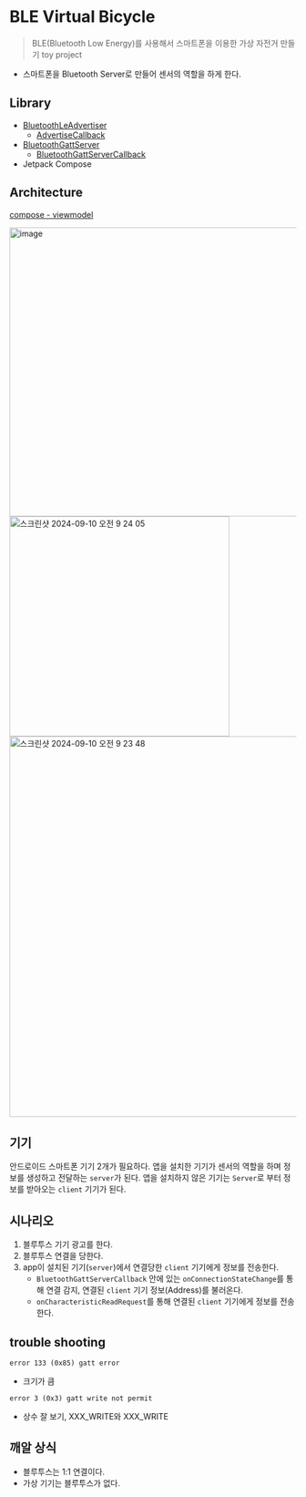 # BLE Virtual Bicycle

> BLE(Bluetooth Low Energy)를 사용해서 스마트폰을 이용한 가상 자전거 만들기 toy project

- 스마트폰을 Bluetooth Server로 만들어 센서의 역할을 하게 한다.

## Library
- [BluetoothLeAdvertiser](https://developer.android.com/reference/android/bluetooth/le/BluetoothLeAdvertiser)
    - [AdvertiseCallback](https://developer.android.com/reference/android/bluetooth/le/AdvertiseCallback)    
- [BluetoothGattServer](https://developer.android.com/reference/android/bluetooth/BluetoothGattServer)
    - [BluetoothGattServerCallback](https://developer.android.com/reference/android/bluetooth/BluetoothGattServerCallback)
- Jetpack Compose

  
## Architecture
[compose - viewmodel](https://developer.android.com/codelabs/basic-android-kotlin-compose-viewmodel-and-state?hl=ko#4)

<img width="507" alt="image" src="https://github.com/user-attachments/assets/1efb3af7-4310-4f0f-85ac-466fcfc98218">
<img width="386" alt="스크린샷 2024-09-10 오전 9 24 05" src="https://github.com/user-attachments/assets/3dbd62fc-037a-4427-a117-fa93dde0e008">

<img width="668" alt="스크린샷 2024-09-10 오전 9 23 48" src="https://github.com/user-attachments/assets/069f5c21-196d-4edf-982e-b0c640393516">

## 기기

안드로이드 스마트폰 기기 2개가 필요하다.
앱을 설치한 기기가 센서의 역할을 하며 정보를 생성하고 전달하는 `server`가 된다.
앱을 설치하지 않은 기기는 `Server`로 부터 정보를 받아오는 `client` 기기가 된다.

## 시나리오

1. 블루투스 기기 광고를 한다.
2. 블루투스 연결을 당한다.
3. app이 설치된 기기(`server`)에서 연결당한 `client` 기기에게 정보를 전송한다.
    - `BluetoothGattServerCallback` 안에 있는 `onConnectionStateChange`를 통해 연결 감지, 연결된 `client` 기기 정보(Address)를 불러온다.
    - `onCharacteristicReadRequest`를 통해 연결된 `client` 기기에게 정보를 전송한다.
## trouble shooting
```
error 133 (0x85) gatt error
```
- 크기가 큼

```
error 3 (0x3) gatt write not permit
```
- 상수 잘 보기, XXX_WRITE와 XXX_WRITE


## 깨알 상식
- 블루투스는 1:1 연결이다.
- 가상 기기는 블루투스가 없다. 
